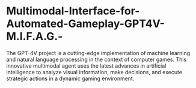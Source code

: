 # Multimodal-Interface-for-Automated-Gameplay-GPT4V-M.I.F.A.G.-
The GPT-4V project is a cutting-edge implementation of machine learning and natural language processing in the context of computer games. This innovative multimodal agent uses the latest advances in artificial intelligence to analyze visual information, make decisions, and execute strategic actions in a dynamic gaming environment.
